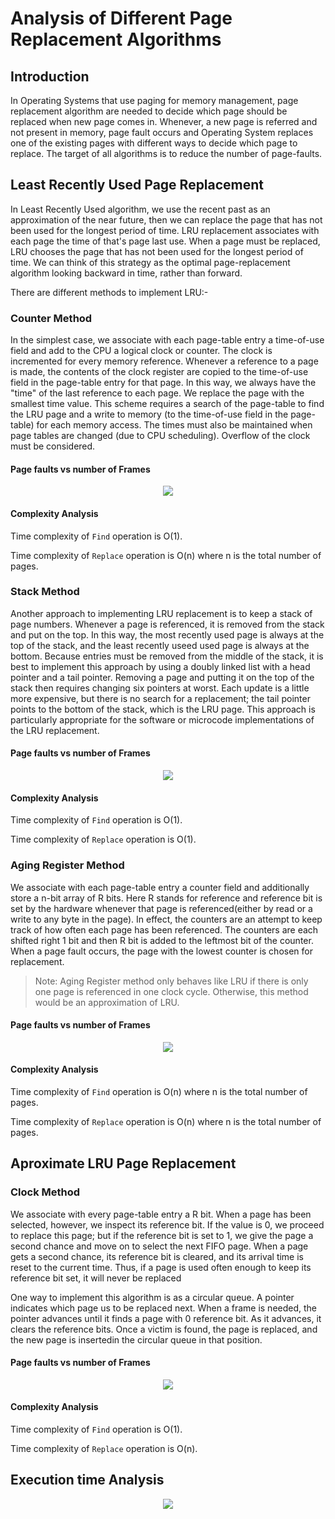 # Analysis of Different Page Replacement Algorithms

## Introduction

In Operating Systems that use paging for memory management, page
replacement algorithm are needed to decide which page should be
replaced when new page comes in. Whenever, a new page is referred and
not present in memory, page fault occurs and Operating System replaces
one of the existing pages with different ways to decide which page to
replace. The target of all algorithms is to reduce the number of
page-faults.

## Least Recently Used Page Replacement

In Least Recently Used algorithm, we use the recent past as an
approximation of the near future, then we can replace the page that has
not been used for the longest period of time.
LRU replacement associates with each page the time of that's page last
use. When a page must be replaced, LRU chooses the page that has not
been used for the longest period of time. We can think of this strategy
as the optimal page-replacement algorithm looking backward in time,
rather than forward.

There are different methods to implement LRU:-

### Counter Method

In the simplest case, we associate with each page-table entry a
time-of-use field and add to the CPU a logical clock or counter. The
clock is incremented for every memory reference. Whenever a reference
to a page is made, the contents of the clock register are copied to the
time-of-use field in the page-table entry for that page. In this way,
we always have the "time" of the last reference to each page. We
replace the page with the smallest time value. This scheme requires a
search of the page-table to find the LRU page and a write to memory (to
the time-of-use field in the page-table) for each memory access. The
times must also be maintained when page tables are changed (due to CPU
scheduling). Overflow of the clock must be considered.

#### Page faults vs number of Frames
<div align="center">
    <img src="_assets/counter.png">
</div>

#### Complexity Analysis

Time complexity of `Find` operation is O(1).

Time complexity of `Replace` operation is O(n) where n is the total
number of pages.

### Stack Method

Another approach to implementing LRU replacement is to keep a stack of
page numbers. Whenever a page is referenced, it is removed from the
stack and put on the top. In this way, the most recently used page is
always at the top of the stack, and the least recently useed used page
is always at the bottom. Because entries must be removed from the
middle of the stack, it is best to implement this approach by using a
doubly linked list with a head pointer and a tail pointer. Removing a
page and putting it on the top of the stack then requires changing six
pointers at worst. Each update is a little more expensive, but there is
no search for a replacement; the tail pointer points to the bottom of
the stack, which is the LRU page. This approach is particularly
appropriate for the software or microcode implementations of the LRU
replacement.

#### Page faults vs number of Frames
<div align="center">
    <img src="_assets/stack.png">
</div>

#### Complexity Analysis

Time complexity of `Find` operation is O(1).

Time complexity of `Replace` operation is O(1).

### Aging Register Method

We associate with each page-table entry a counter field and
additionally store a n-bit array of R bits. Here R stands for reference
and reference bit is set by the hardware whenever that page is
referenced(either by read or a write to any byte in the page). In
effect, the counters are an attempt to keep track of how often each
page has been referenced. The counters are each shifted right 1 bit and
then R bit is added to the leftmost bit of the counter. When a page
fault occurs, the page with the lowest counter is chosen for
replacement.

> Note: Aging Register method only behaves like LRU if there is only
one page is referenced in one clock cycle. Otherwise, this method would
be an approximation of LRU.

#### Page faults vs number of Frames
<div align="center">
    <img src="_assets/aging-register.png">
</div>

#### Complexity Analysis

Time complexity of `Find` operation is O(n) where n is the total number of pages.

Time complexity of `Replace` operation is O(n) where n is the total number of pages.

## Aproximate LRU Page Replacement

### Clock Method

We associate with every page-table entry a R bit. When a page has been
selected, however, we inspect its reference bit. If the value is 0, we
proceed to replace this page; but if the reference bit is set to 1, we
give the page a second chance and move on to select the next FIFO page.
When a page gets a second chance, its reference bit is cleared, and its
arrival time is reset to the current time. Thus, if a page is used
often enough to keep its reference bit set, it will never be replaced

One way to implement this algorithm is as a circular queue. A pointer
indicates which page us to be replaced next. When a frame is needed,
the pointer advances until it finds a page with 0 reference bit. As it
advances, it clears the reference bits. Once a victim is found, the
page is replaced, and the new page is insertedin the circular queue in
that position.

#### Page faults vs number of Frames
<div align="center">
    <img src="_assets/clock.png">
</div>

#### Complexity Analysis

Time complexity of `Find` operation is O(1).

Time complexity of `Replace` operation is O(n).

## Execution time Analysis

<div align="center">
    <img src="_assets/exec_stats.png">
</div>

